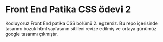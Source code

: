 # Front End Patika CSS ödevi 2
Kodluyoruz Front End patika CSS bölümü 2. egzersiz.
Bu repo içerisinde tasarımı bozuk html sayfasının sitilleri revize edilmiş ve ortaya günümüz google tasarımı çıkmıştır. 
